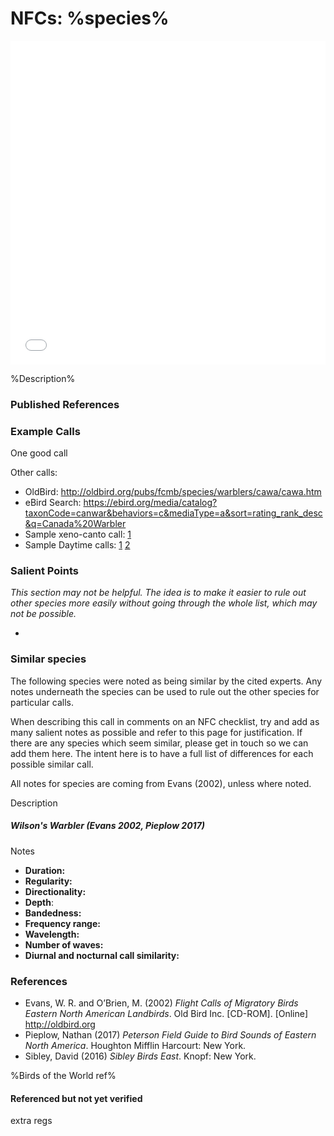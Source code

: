 # NFCs: %species%

<iframe width="640" height="518" src="%link%" frameborder="0" allowfullscreen style="width:6040px;max-width:100%;"></iframe>

%Description%

### Published References


### Example Calls

One good call

Other calls:

- OldBird: http://oldbird.org/pubs/fcmb/species/warblers/cawa/cawa.htm
- eBird Search: https://ebird.org/media/catalog?taxonCode=canwar&behaviors=c&mediaType=a&sort=rating_rank_desc&q=Canada%20Warbler
- Sample xeno-canto call: [1](https://www.xeno-canto.org/20990)
- Sample Daytime calls: [1](https://www.xeno-canto.org/20990) [2](https://ebird.org/checklist/S29816506)

### Salient Points

_This section may not be helpful. The idea is to make it easier to rule out other species more easily without going through the whole list, which may not be possible._

- 

### Similar species

The following species were noted as being similar by the cited experts. Any notes underneath the species can be used to rule out the other species for particular calls.

When describing this call in comments on an NFC checklist, try and add as many salient notes as possible and refer to this page for justification. If there are any species which seem similar, please get in touch so we can add them here. The intent here is to have a full list of differences for each possible similar call.

All notes for species are coming from Evans (2002), unless where noted.

Description

##### Wilson's Warbler (Evans 2002, Pieplow 2017)

Notes

- **Duration:**
- **Regularity:**
- **Directionality:**
- **Depth**:
- **Bandedness:**
- **Frequency range:**
- **Wavelength:**
- **Number of waves:**
- **Diurnal and nocturnal call similarity:**


### References

* Evans, W. R. and O’Brien, M. (2002) _Flight Calls of Migratory Birds Eastern North American Landbirds_. Old Bird Inc. [CD-ROM]. [Online] http://oldbird.org
* Pieplow, Nathan (2017) _Peterson Field Guide to Bird Sounds of Eastern North America_. Houghton Mifflin Harcourt: New York.
* Sibley, David (2016) _Sibley Birds East_. Knopf: New York.

%Birds of the World ref%

#### Referenced but not yet verified

extra regs
